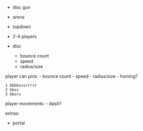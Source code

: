 - disc gun
- arena
- topdown
- 2-4 players

- disc
	- bounce count
	- speed
	- radius/size



player can pick:
	- bounce count
	- speed
	- radius/size
	- homing?



	1 bbbbsssrrrrr
	2 bbss
	3 bbsrs



player movements:
	- dash?




extras:
- portal
